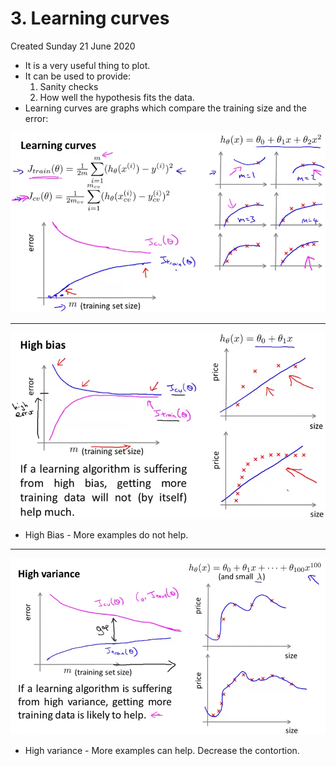 # 3. Learning curves
Created Sunday 21 June 2020


* It is a very useful thing to plot.
* It can be used to provide:
	1. Sanity checks
	2. How well the hypothesis fits the data.
* Learning curves are graphs which compare the training size and the error:

![](./3._Learning_curves/pasted_image002.png)

*****

![](./3._Learning_curves/pasted_image.png)

* High Bias - More examples do not help.


*****

![](./3._Learning_curves/pasted_image001.png)

* High variance - More examples can help. Decrease the contortion.


